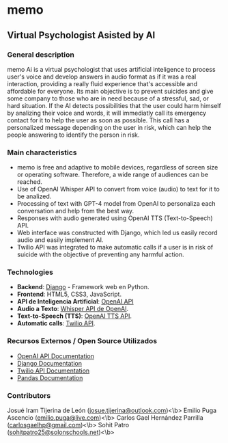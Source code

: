 # memo
## Virtual Psychologist Asisted by AI

### General description
memo Ai is a virtual psychologist that uses artificial inteligence to process user's voice and develop answers in audio format as if it was a real interaction, providing a really fluid experience that's accessible and affordable for everyone. Its main objective is to prevent suicides and give some company to those who are in need because of a stressful, sad, or hard situation. If the AI detects possibilities that the user could harm himself by analizing their voice and words, it will immediatly call its emergency contact for it to help the user as soon as possible. This call has a personalized message depending on the user in risk, which can help the people answering to identify the person in risk.

### Main characteristics
- memo is free and adaptive to mobile devices, regardless of screen size or operating software. Therefore, a wide range of audiences can be reached.
- Use of OpenAI Whisper API to convert from voice (audio) to text for it to be analized.
- Processing of text with GPT-4 model from OpenAI to personaliza each conversation and help from the best way.
- Responses with audio generated using OpenAI TTS (Text-to-Speech) API.
- Web interface was constructed with Django, which led us easily record audio and easily implement AI.
- Twilio API was integrated to make automatic calls if a user is in risk of suicide with the objective of preventing any harmful action.

### Technologies
- **Backend**: [Django](https://www.djangoproject.com/) - Framework web en Python.
- **Frontend**: HTML5, CSS3, JavaScript.
- **API de Inteligencia Artificial**: [OpenAI API](https://beta.openai.com/docs/)
- **Audio a Texto**: [Whisper API de OpenAI](https://openai.com/research/whisper).
- **Text-to-Speech (TTS)**: [OpenAI TTS API](https://beta.openai.com/docs/guides/speech-to-text).
- **Automatic calls**: [Twilio API](https://www.twilio.com/docs/usage/api).

### Recursos Externos / Open Source Utilizados
- [OpenAI API Documentation](https://beta.openai.com/docs/)
- [Django Documentation](https://docs.djangoproject.com/en/stable/)
- [Twilio API Documentation](https://www.twilio.com/docs/usage/api)
- [Pandas Documentation](https://pandas.pydata.org/pandas-docs/stable/)

### Contributors
Josué Iram Tijerina de León (josue.tijerina@outlook.com)<\b>
Emilio Puga Ascencio (emilio.puga@live.com)<\b>
Carlos Gael Hernández Parrilla (carlosgaelhp@gmail.com)<\b>
Sohit Patro (sohitpatro25@solonschools.net)<\b>

